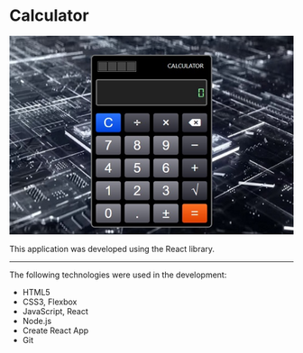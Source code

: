 Calculator
========================================================

![screenshot of sample](Sample.jpg)

This application was developed using the React library. 
***
The following technologies were used in the development:
* HTML5
* CSS3, Flexbox
* JavaScript, React
* Node.js
* Create React App
* Git
